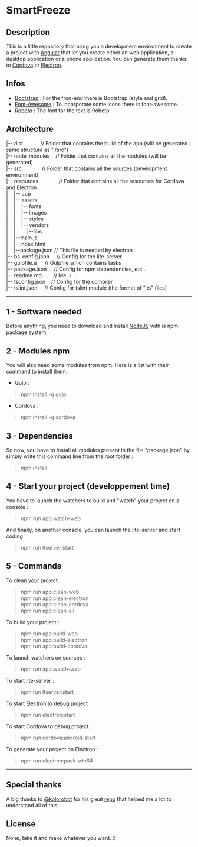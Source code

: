 # SmartFreeze

## Description

This is a little repository that bring you a development environment to create a project with [Angular](https://angular.io/) that let you create either an web application, a desktop application or a phone application. You can generate them thanks to [Cordova](https://cordova.apache.org/) or [Electron](https://electron.atom.io/).

## Infos

* [Bootstrap](http://getbootstrap.com/) : For the fron-end there is Bootstrap (style and grid).
* [Font-Awesome](http://fontawesome.io/) : To incorporate some icons there is font-awesome.
* [Roboto](https://fonts.google.com/specimen/Roboto) : The font for the text is Roboto.

## Architecture

|-- dist&nbsp;&nbsp;&nbsp;&nbsp;&nbsp;&nbsp;&nbsp;&nbsp;&nbsp;&nbsp;&nbsp;&nbsp;// Folder that contains the build of the app (will be generated | same structure as "./src")  
|-- node_modules&nbsp;&nbsp;&nbsp;&nbsp;// Folder that contains all the modules (will be generated)  
|-- src&nbsp;&nbsp;&nbsp;&nbsp;&nbsp;&nbsp;&nbsp;&nbsp;&nbsp;&nbsp;&nbsp;&nbsp;&nbsp;&nbsp;// Folder that contains all the sources (development environment)  
|-- resources&nbsp;&nbsp;&nbsp;&nbsp;&nbsp;&nbsp;&nbsp;&nbsp;&nbsp;&nbsp;&nbsp;&nbsp;&nbsp;&nbsp;// Folder that contains all the resources for Cordova and Electron  
|&nbsp;&nbsp;&nbsp;&nbsp;|-- app  
|&nbsp;&nbsp;&nbsp;&nbsp;|-- assets  
|&nbsp;&nbsp;&nbsp;&nbsp;|&nbsp;&nbsp;&nbsp;&nbsp;|-- fonts  
|&nbsp;&nbsp;&nbsp;&nbsp;|&nbsp;&nbsp;&nbsp;&nbsp;|-- images  
|&nbsp;&nbsp;&nbsp;&nbsp;|&nbsp;&nbsp;&nbsp;&nbsp;|-- styles  
|&nbsp;&nbsp;&nbsp;&nbsp;|&nbsp;&nbsp;&nbsp;&nbsp;|-- vendors  
|&nbsp;&nbsp;&nbsp;&nbsp;|&nbsp;&nbsp;&nbsp;&nbsp;&nbsp;&nbsp;&nbsp;&nbsp;|--libs  
|&nbsp;&nbsp;&nbsp;&nbsp;|--main.js  
|&nbsp;&nbsp;&nbsp;&nbsp;|--index.html  
|&nbsp;&nbsp;&nbsp;&nbsp;|--package.json&nbsp;// This file is needed by electron  
|-- bs-config.json&nbsp;&nbsp;&nbsp;&nbsp;&nbsp;// Config for the lite-server  
|-- gulpfile.js&nbsp;&nbsp;&nbsp;&nbsp;&nbsp;// Gulpfile which contains tasks  
|-- package.json&nbsp;&nbsp;&nbsp;&nbsp;&nbsp;// Config for npm dependencies, etc...  
|-- readme.md&nbsp;&nbsp;&nbsp;&nbsp;&nbsp;&nbsp;&nbsp;&nbsp;// Me :)  
|-- tsconfig.json&nbsp;&nbsp;&nbsp;&nbsp;// Config for the compiler  
|-- tslint.json&nbsp;&nbsp;&nbsp;&nbsp;&nbsp;// Config for tslint module (the format of ".ts" files)  

------------------

## 1 - Software needed

Before anything, you need to download and install [NodeJS](https://nodejs.org/en/) with is npm package system.

## 2 - Modules npm

You will also need some modules from npm. Here is a list with their command to install them :

* Gulp :
> npm install -g gulp

* Cordova :
> npm install -g cordova

## 3 - Dependencies

So now, you have to install all modules present in the file "package.json" by simply write this command line from the root folder :
> npm install

## 4 - Start your project (developpement time) 

You have to launch the watchers to build and "watch" your project on a console :
> npm run app:watch-web

And finally, on another console, you can launch the lite-server and start coding :
> npm run ltserver:start  

## 5 - Commands

To clean your project :
> npm run app:clean-web  
> npm run app:clean-electron  
> npm run app:clean-cordova  
> npm run app:clean-all  

To build your project :
> npm run app:build-web  
> npm run app:build-electron  
> npm run app:build-cordova  

To launch watchers on sources :
> npm run app:watch-web

To start lite-server :
> npm run ltserver:start

To start Electron to debug project :
> npm run electron:start

To start Cordova to debug project :
> npm run cordova:android-start

To generate your project on Electron :
> npm run electron:pack-win64

------------------

## Special thanks

A big thanks to [@kolorobot](https://github.com/kolorobot) for his great [repo](https://github.com/kolorobot/angular2-typescript-gulp) that helped me a lot to understand all of this.

## License

None, take it and make whatever you want. :)
